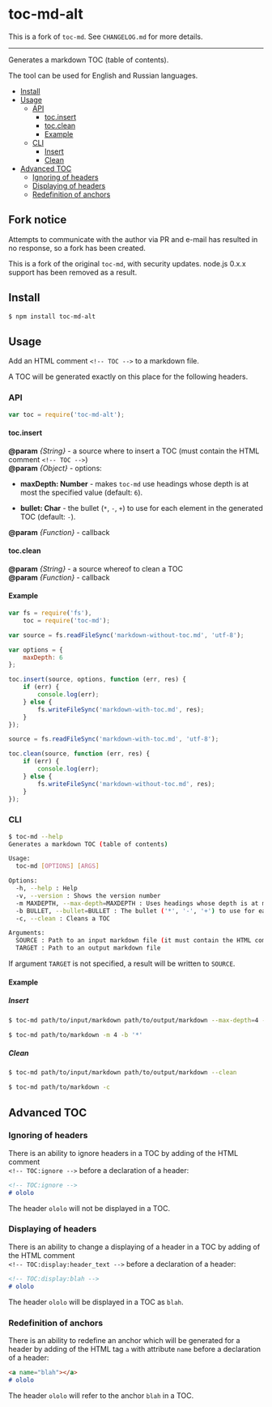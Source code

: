 # toc-md-alt

This is a fork of `toc-md`. See `CHANGELOG.md` for more details.

---

Generates a markdown TOC (table of contents).

The tool can be used for English and Russian languages.

<!-- TOC -->
- [Install](#install)
- [Usage](#usage)
  - [API](#api)
    - [toc.insert](#tocinsert)
    - [toc.clean](#tocclean)
    - [Example](#example)
  - [CLI](#cli)
    - [Insert](#insert)
    - [Clean](#clean)
- [Advanced TOC](#advanced-toc)
  - [Ignoring of headers](#ignoring-of-headers)
  - [Displaying of headers](#displaying-of-headers)
  - [Redefinition of anchors](#redefinition-of-anchors)

<!-- TOC END -->

## Fork notice

Attempts to communicate with the author via PR and e-mail has resulted in no response, so a fork has been created.

This is a fork of the original `toc-md`, with security updates. node.js 0.x.x support has been removed as a result.

## Install

```bash
$ npm install toc-md-alt
```

## Usage

Add an HTML comment `<!-- TOC -->` to a markdown file.

A TOC will be generated exactly on this place for the following headers.

### API

```js
var toc = require('toc-md-alt');
```

#### toc.insert

**@param** *{String}* - a source where to insert a TOC (must contain the HTML comment `<!-- TOC -->`)<br>
**@param** *{Object}* - options:<br>

 * **maxDepth: Number** - makes `toc-md` use headings whose depth is at most the specified value (default: `6`).

 * **bullet: Char** - the bullet (`*`, `-`, `+`) to use for each element in the generated TOC (default: `-`).

**@param** *{Function}* - callback

#### toc.clean

**@param** *{String}* - a source whereof to clean a TOC<br>
**@param** *{Function}* - callback

#### Example

```js
var fs = require('fs'),
    toc = require('toc-md');

var source = fs.readFileSync('markdown-without-toc.md', 'utf-8');

var options = {
    maxDepth: 6
};

toc.insert(source, options, function (err, res) {
    if (err) {
        console.log(err);
    } else {
        fs.writeFileSync('markdown-with-toc.md', res);
    }
});

source = fs.readFileSync('markdown-with-toc.md', 'utf-8');

toc.clean(source, function (err, res) {
    if (err) {
        console.log(err);
    } else {
        fs.writeFileSync('markdown-without-toc.md', res);
    }
});
```

### CLI

```bash
$ toc-md --help
Generates a markdown TOC (table of contents)

Usage:
  toc-md [OPTIONS] [ARGS]

Options:
  -h, --help : Help
  -v, --version : Shows the version number
  -m MAXDEPTH, --max-depth=MAXDEPTH : Uses headings whose depth is at most the specified value (default: 6)
  -b BULLET, --bullet=BULLET : The bullet ('*', '-', '+') to use for each element in the generated TOC (default: '-')
  -c, --clean : Cleans a TOC

Arguments:
  SOURCE : Path to an input markdown file (it must contain the HTML comment <!-- TOC -->) (required)
  TARGET : Path to an output markdown file
```

If argument `TARGET` is not specified, a result will be written to `SOURCE`.

<!-- TOC:ignore -->
#### Example

##### Insert

```bash
$ toc-md path/to/input/markdown path/to/output/markdown --max-depth=4 --bullet='*'

$ toc-md path/to/markdown -m 4 -b '*'
```

##### Clean

```bash
$ toc-md path/to/input/markdown path/to/output/markdown --clean

$ toc-md path/to/markdown -c
```

## Advanced TOC

### Ignoring of headers

There is an ability to ignore headers in a TOC by adding of the HTML comment<br>`<!-- TOC:ignore -->` before a declaration of a header:

```md
<!-- TOC:ignore -->
# ololo
```

The header `ololo` will not be displayed in a TOC.

### Displaying of headers

There is an ability to change a displaying of a header in a TOC by adding of the HTML comment<br>`<!-- TOC:display:header_text -->` before a declaration of a header:

```md
<!-- TOC:display:blah -->
# ololo
```

The header `ololo` will be displayed in a TOC as `blah`.

### Redefinition of anchors

There is an ability to redefine an anchor which will be generated for a header by adding of the HTML tag `a` with attribute `name` before a declaration of a header:

```md
<a name="blah"></a>
# ololo
```

The header `ololo` will refer to the anchor `blah` in a TOC.

